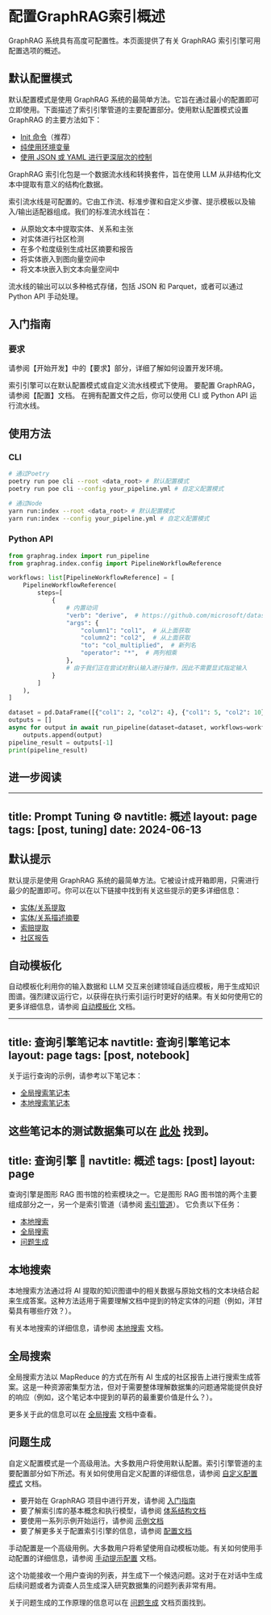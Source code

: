 # 配置GraphRAG索引概述

GraphRAG 系统具有高度可配置性。本页面提供了有关 GraphRAG 索引引擎可用配置选项的概述。

## 默认配置模式

默认配置模式是使用 GraphRAG 系统的最简单方法。它旨在通过最小的配置即可立即使用。下面描述了索引引擎管道的主要配置部分。使用默认配置模式设置 GraphRAG 的主要方法如下：

- [Init 命令](/indexgraph/config/init)（推荐）
- [纯使用环境变量](/indexgraph/config/env_vars)
- [使用 JSON 或 YAML 进行更深层次的控制](/indexgraph/config/json_yaml)



GraphRAG 索引化包是一个数据流水线和转换套件，旨在使用 LLM 从非结构化文本中提取有意义的结构化数据。

索引流水线是可配置的。它由工作流、标准步骤和自定义步骤、提示模板以及输入/输出适配器组成。我们的标准流水线旨在：

- 从原始文本中提取实体、关系和主张
- 对实体进行社区检测
- 在多个粒度级别生成社区摘要和报告
- 将实体嵌入到图向量空间中
- 将文本块嵌入到文本向量空间中

流水线的输出可以以多种格式存储，包括 JSON 和 Parquet，或者可以通过 Python API 手动处理。

## 入门指南

### 要求

请参阅【开始开发】中的【要求】部分，详细了解如何设置开发环境。

索引引擎可以在默认配置模式或自定义流水线模式下使用。
要配置 GraphRAG，请参阅【配置】文档。
在拥有配置文件之后，你可以使用 CLI 或 Python API 运行流水线。

## 使用方法

### CLI

```bash
# 通过Poetry
poetry run poe cli --root <data_root> # 默认配置模式
poetry run poe cli --config your_pipeline.yml # 自定义配置模式

# 通过Node
yarn run:index --root <data_root> # 默认配置模式
yarn run:index --config your_pipeline.yml # 自定义配置模式

```

### Python API

```python
from graphrag.index import run_pipeline
from graphrag.index.config import PipelineWorkflowReference

workflows: list[PipelineWorkflowReference] = [
    PipelineWorkflowReference(
        steps=[
            {
                # 内置动词
                "verb": "derive",  # https://github.com/microsoft/datashaper/blob/main/python/datashaper/datashaper/engine/verbs/derive.py
                "args": {
                    "column1": "col1",  # 从上面获取
                    "column2": "col2",  # 从上面获取
                    "to": "col_multiplied",  # 新列名
                    "operator": "*",  # 两列相乘
                },
                # 由于我们正在尝试对默认输入进行操作，因此不需要显式指定输入
            }
        ]
    ),
]

dataset = pd.DataFrame([{"col1": 2, "col2": 4}, {"col1": 5, "col2": 10}])
outputs = []
async for output in await run_pipeline(dataset=dataset, workflows=workflows):
    outputs.append(output)
pipeline_result = outputs[-1]
print(pipeline_result)
```

## 进一步阅读

---
title: Prompt Tuning ⚙️
navtitle: 概述
layout: page
tags: [post, tuning]
date: 2024-06-13
---

## 默认提示

默认提示是使用 GraphRAG 系统的最简单方法。它被设计成开箱即用，只需进行最少的配置即可。你可以在以下链接中找到有关这些提示的更多详细信息：

- [实体/关系提取](http://github.com/microsoft/graphrag/blob/main/graphrag/index/graph/extractors/graph/prompts.py)
- [实体/关系描述摘要](http://github.com/microsoft/graphrag/blob/main/graphrag/index/graph/extractors/summarize/prompts.py)
- [索赔提取](http://github.com/microsoft/graphrag/blob/main/graphrag/index/graph/extractors/claims/prompts.py)
- [社区报告](http://github.com/microsoft/graphrag/blob/main/graphrag/index/graph/extractors/community_reports/prompts.py)

## 自动模板化

自动模板化利用你的输入数据和 LLM 交互来创建领域自适应模板，用于生成知识图谱。强烈建议运行它，以获得在执行索引运行时更好的结果。有关如何使用它的更多详细信息，请参阅 [自动模板化](/indexgraph/prompt_tuning/auto_prompt_tuning) 文档。


---
title: 查询引擎笔记本
navtitle: 查询引擎笔记本
layout: page
tags: [post, notebook]
---

关于运行查询的示例，请参考以下笔记本：

- [全局搜索笔记本](https://microsoft.github.io/graphrag/posts/query/notebooks/global_search_nb/)
- [本地搜索笔记本](https://microsoft.github.io/graphrag/posts/query/notebooks/local_search_nb/)

这些笔记本的测试数据集可以在 [此处](/data/operation_dulce/dataset.zip) 找到。 
---
title: 查询引擎  🔎
navtitle: 概述
tags: [post]
layout: page
---

查询引擎是图形 RAG 图书馆的检索模块之一。它是图形 RAG 图书馆的两个主要组成部分之一，另一个是索引管道（请参阅 [索引管道](/indexgraph/overview)）。
它负责以下任务：

- [本地搜索](#local-search)
- [全局搜索](#global-search)
- [问题生成](#question-generation)

## 本地搜索

本地搜索方法通过将 AI 提取的知识图谱中的相关数据与原始文档的文本块结合起来生成答案。这种方法适用于需要理解文档中提到的特定实体的问题（例如，洋甘菊具有哪些疗效？）。

有关本地搜索的详细信息，请参阅 [本地搜索](/indexgraph/query/1-local_search) 文档。

## 全局搜索

全局搜索方法以 MapReduce 的方式在所有 AI 生成的社区报告上进行搜索生成答案。这是一种资源密集型方法，但对于需要整体理解数据集的问题通常能提供良好的响应（例如，这个笔记本中提到的草药的最重要价值是什么？）。

更多关于此的信息可以在 [全局搜索](/indexgraph/query/0-global_search) 文档中查看。

## 问题生成



自定义配置模式是一个高级用法。大多数用户将使用默认配置。索引引擎管道的主要配置部分如下所述。有关如何使用自定义配置的详细信息，请参阅 [自定义配置模式](/indexgraph/config/custom) 文档。


- 要开始在 GraphRAG 项目中进行开发，请参阅 [入门指南](/developing/)
- 要了解索引库的基本概念和执行模型，请参阅 [体系结构文档](/indexgraph/0-architecture/)
- 要使用一系列示例开始运行，请参阅 [示例文档](https://github.com/microsoft/graphrag/blob/main/examples/README.md)
- 要了解更多关于配置索引引擎的信息，请参阅 [配置文档](/indexgraph/config/overview)




手动配置是一个高级用例。大多数用户将希望使用自动模板功能。有关如何使用手动配置的详细信息，请参阅 [手动提示配置](/indexgraph/prompt_tuning/manual_prompt_tuning) 文档。

这个功能接收一个用户查询的列表，并生成下一个候选问题。这对于在对话中生成后续问题或者为调查人员生成深入研究数据集的问题列表非常有用。

关于问题生成的工作原理的信息可以在 [问题生成](/indexgraph/query/2-question_generation) 文档页面找到。
